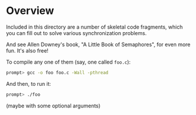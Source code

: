 
# Overview

Included in this directory are a number of skeletal code fragments, which you
can fill out to solve various synchronization problems.

And see Allen Downey's book, "A Little Book of Semaphores", for even more
fun. It's also free!

To compile any one of them (say, one called `foo.c`):

```sh
prompt> gcc -o foo foo.c -Wall -pthread
```

And then, to run it:

```sh
prompt> ./foo
```

(maybe with some optional arguments)
